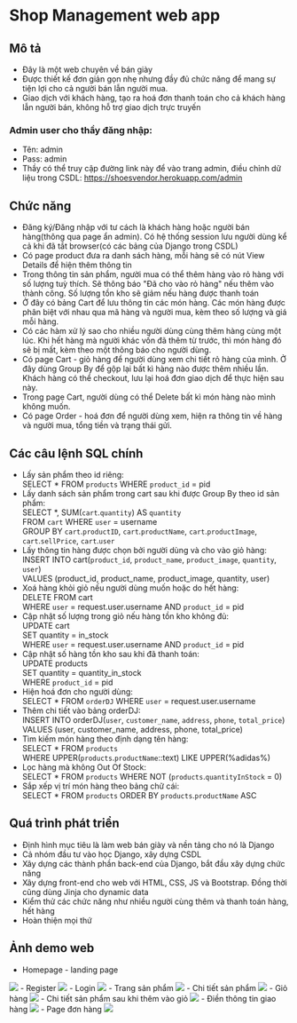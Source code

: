 # Shop Management web app

## Mô tả
- Đây là một web chuyên về bán giày
- Được thiết kế đơn giản gọn nhẹ nhưng đầy đủ chức năng để mang sự tiện lợi cho cả người bán lẫn người mua.
- Giao dịch với khách hàng, tạo ra hoá đơn thanh toán cho cả khách hàng lẫn người bán, không hỗ trợ giao dịch trực truyến
  
### Admin user cho thầy đăng nhập:
- Tên: admin
- Pass: admin
- Thầy có thể truy cập đường link này để vào trang admin, điều chỉnh dữ liệu trong CSDL:
https://shoesvendor.herokuapp.com/admin

## Chức năng
- Đăng ký/Đăng nhập với tư cách là khách hàng hoặc người bán hàng(thông qua page ẩn admin). Có hệ thống session lưu người dùng kể cả khi đã tắt browser(có các bảng của Django trong CSDL)
- Có page product đưa ra danh sách hàng, mỗi hàng sẽ có nút View Details để hiện thêm thông tin
- Trong thông tin sản phẩm, người mua có thể thêm hàng vào rỏ hàng với số lượng tuỳ thích. Sẽ thông báo "Đã cho vào rỏ hàng" nếu thêm vào thành công. Số lượng tồn kho sẽ giảm nếu hàng được thanh toán
- Ở đây có bảng Cart để lưu thông tin các món hàng. Các món hàng được phân biệt với nhau qua mã hàng và người mua, kèm theo số lượng và giá mỗi hàng.
- Có các hàm xử lý sao cho nhiều người dùng cùng thêm hàng cùng một lúc. Khi hết hàng mà người khác vốn đã thêm từ trước, thì món hàng đó sẽ bị mất, kèm theo một thông báo cho người dùng.
- Có page Cart - giỏ hàng để người dùng xem chi tiết rỏ hàng của mình. Ở đây dùng Group By để gộp lại bất kì hàng nào được thêm nhiều lần. Khách hàng có thể checkout, lưu lại hoá đơn giao dịch để thực hiện sau này.
- Trong page Cart, người dùng có thể Delete bất kì món hàng nào mình không muốn.
- Có page Order - hoá đơn để người dùng xem, hiện ra thông tin về hàng và người mua, tổng tiền và trạng thái gửi.

## Các câu lệnh SQL chính
- Lấy sản phẩm theo id riêng: </br>
SELECT * FROM `products` WHERE `product_id` = pid
- Lấy danh sách sản phẩm trong cart sau khi được Group By theo id sản phẩm: </br>
SELECT *, SUM(`cart`.`quantity`) AS `quantity` </br>FROM `cart` WHERE `user` = username</br> GROUP BY `cart`.`productID`, `cart`.`productName`, `cart`.`productImage`, `cart`.`sellPrice`, `cart`.`user`
- Lấy thông tin hàng được chọn bởi người dùng và cho vào giỏ hàng: </br>
INSERT INTO cart(`product_id`, `product_name`, `product_image`, `quantity`, `user`)
</br>VALUES (product_id, product_name, product_image, quantity, user)
- Xoá hàng khỏi giỏ nếu người dùng muốn hoặc do hết hàng: </br>
DELETE FROM cart</br> WHERE `user` = request.user.username AND `product_id` = pid
- Cập nhật số lượng trong giỏ nếu hàng tồn kho không đủ: </br>
UPDATE cart </br>SET quantity = in_stock </br>WHERE `user` = request.user.username AND `product_id` = pid
- Cập nhật số hàng tồn kho sau khi đã thanh toán: </br>
UPDATE products </br>SET quantity = quantity_in_stock</br> WHERE `product_id` = pid
- Hiện hoá đơn cho người dùng: </br>
SELECT * FROM `orderDJ` WHERE `user` = request.user.username
- Thêm chi tiết vào bảng orderDJ: </br>
INSERT INTO orderDJ(`user`, `customer_name`, `address`, `phone`, `total_price`)</br>
VALUES (user, customer_name, address, phone, total_price)
- Tìm kiếm món hàng theo định dạng tên hàng: </br>
SELECT * FROM `products` </br> 
WHERE UPPER(`products`.`productName`::text) LIKE UPPER(%adidas%)
- Lọc hàng mà không Out Of Stock: </br>
SELECT * FROM `products` WHERE NOT (`products`.`quantityInStock` = 0)
- Sắp xếp vị trí món hàng theo bảng chữ cái: </br>
SELECT * FROM `products` ORDER BY `products`.`productName` ASC

## Quá trình phát triển
- Định hình mục tiêu là làm web bán giày và nền tảng cho nó là Django
- Cả nhóm đầu tư vào học Django, xây dựng CSDL
- Xây dựng các thành phần back-end của Django, bắt đầu xây dựng chức năng
- Xây dựng front-end cho web với HTML, CSS, JS và Bootstrap. Đồng thời cũng dùng Jinja cho dynamic data
- Kiểm thử các chức năng như nhiều người cùng thêm và thanh toán hàng, hết hàng
- Hoàn thiện mọi thứ
  
## Ảnh demo web
- Homepage - landing page
<img src="README_image/homepage.png">
- Register 
<img src="README_image/Register.png">
- Login
<img src="README_image/Login.png">
- Trang sản phẩm
<img src="README_image/Products.png" >
- Chi tiết sản phẩm
<img src="README_image/Details.png">
- Giỏ hàng
<img src="README_image/Cart.png">
- Chi tiết sản phẩm sau khi thêm vào giỏ
<img src="README_image/Details_cart.png">
- Điền thông tin giao hàng
<img src="README_image/OrderDetails.png">
- Page đơn hàng
<img src="README_image/Orders.png">